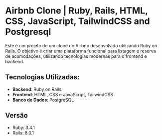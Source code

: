 # Airbnb Clone | Ruby, Rails, HTML, CSS, JavaScript, TailwindCSS and Postgresql

Este é um projeto de um clone do Airbnb desenvolvido utilizando Ruby on Rails. O objetivo é criar uma plataforma funcional para listagem e reserva de acomodações, utilizando tecnologias modernas para o frontend e backend.

## Tecnologias Utilizadas: 

 - **Backend**: Ruby on Rails
 - **Frontend**: HTML, CSS e JavaScript, TailwindCSS
 - **Banco de Dados**: PostgreSQL

 ## Versão

 - Ruby: 3.4.1
 - Rails: 8.0.1